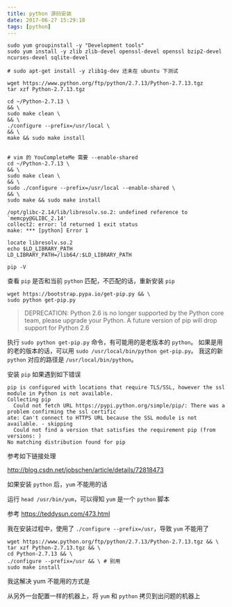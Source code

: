```yaml
---
title: python 源码安装
date: 2017-06-27 15:29:18
tags: [python]
---
```



```
sudo yum groupinstall -y "Development tools"
sudo yum install -y zlib zlib-devel openssl-devel openssl bzip2-devel ncurses-devel sqlite-devel

# sudo apt-get install -y zlib1g-dev 还未在 ubuntu 下测试

wget https://www.python.org/ftp/python/2.7.13/Python-2.7.13.tgz
tar xzf Python-2.7.13.tgz

cd ~/Python-2.7.13 \
&& \
sudo make clean \
&& \
./configure --prefix=/usr/local \
&& \
make && sudo make install


# vim 的 YouCompleteMe 需要 --enable-shared
cd ~/Python-2.7.13 \
&& \
sudo make clean \
&& \
sudo ./configure --prefix=/usr/local --enable-shared \
&& \
sudo make && sudo make install
```




```
/opt/glibc-2.14/lib/libresolv.so.2: undefined reference to `memcpy@GLIBC_2.14'
collect2: error: ld returned 1 exit status
make: *** [python] Error 1
```

```
locate libresolv.so.2
echo $LD_LIBRARY_PATH
LD_LIBRARY_PATH=/lib64/:$LD_LIBRARY_PATH
```



<!--more-->


`pip -V`

查看 `pip` 是否和当前 `python` 匹配，不匹配的话，重新安装 `pip`

```
wget https://bootstrap.pypa.io/get-pip.py && \
sudo python get-pip.py
```


> DEPRECATION: Python 2.6 is no longer supported by the Python core team, please upgrade your Python. A future version of pip will drop support for Python 2.6

执行 `sudo python get-pip.py` 命令，有可能用的是老版本的 `python`。
如果是用的老的版本的话，可以用 `sudo /usr/local/bin/python get-pip.py`。
我这的新 `python` 对应的路径是 `/usr/local/bin/python`。



安装 `pip` 如果遇到如下错误

```
pip is configured with locations that require TLS/SSL, however the ssl module in Python is not available.
Collecting pip
  Could not fetch URL https://pypi.python.org/simple/pip/: There was a problem confirming the ssl certific
ate: Can't connect to HTTPS URL because the SSL module is not available. - skipping
  Could not find a version that satisfies the requirement pip (from versions: )
No matching distribution found for pip
```


参考如下链接处理

<http://blog.csdn.net/jobschen/article/details/72818473>


如果安装 `python` 后，`yum` 不能用的话



运行 `head /usr/bin/yum`，可以得知 `yum` 是一个 `python` 脚本

参考 <https://teddysun.com/473.html>


我在安装过程中，使用了 `./configure --prefix=/usr`，导致 `yum` 不能用了


```
wget https://www.python.org/ftp/python/2.7.13/Python-2.7.13.tgz && \
tar xzf Python-2.7.13.tgz && \
cd Python-2.7.13 && \
./configure --prefix=/usr && \ # 别用
sudo make install
```

我这解决 yum 不能用的方式是

从另外一台配置一样的机器上，将 `yum` 和 `python` 拷贝到出问题的机器上



